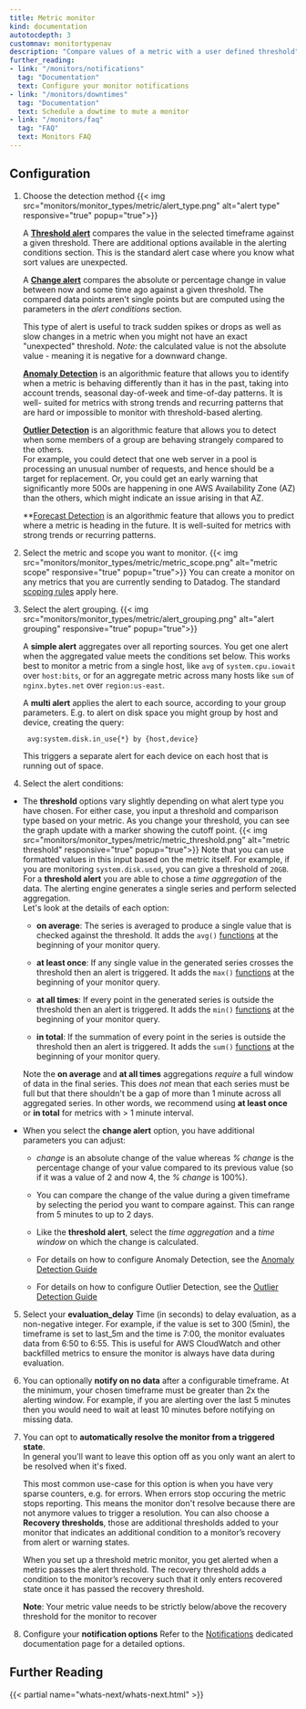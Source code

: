 ```yaml
---
title: Metric monitor
kind: documentation
autotocdepth: 3
customnav: monitortypenav
description: "Compare values of a metric with a user defined threshold"
further_reading:
- link: "/monitors/notifications"
  tag: "Documentation"
  text: Configure your monitor notifications
- link: "/monitors/downtimes"
  tag: "Documentation"
  text: Schedule a dowtime to mute a monitor
- link: "/monitors/faq"
  tag: "FAQ"
  text: Monitors FAQ
---
```


## Configuration

1. Choose the detection method
    {{< img src="monitors/monitor_types/metric/alert_type.png" alt="alert type" responsive="true" popup="true">}}

    A **[Threshold alert](/monitors/monitor_types/metric)** compares the value in the selected timeframe against a given threshold. There are additional options available in the alerting conditions section. This is the standard alert case where you know what sort values are unexpected.

    A **[Change alert](/monitors/monitor_types/metric)** compares the absolute or percentage change in value between now and some time ago against a given threshold. The compared data points aren't single points but are computed using the parameters in the *alert conditions* section.

    This type of alert is useful to track sudden spikes or drops as well as slow changes in a metric when you might not have an exact "unexpected" threshold.
    *Note:* the calculated value is not the absolute value - meaning it is
    negative for a downward change.

    **[Anomaly Detection](/monitors/monitor_types/anomaly)** is an algorithmic feature that allows you to identify
    when a metric is behaving differently than it has in the past, taking into
    account trends, seasonal day-of-week and time-of-day patterns. It is well-
    suited for metrics with strong trends and recurring patterns that are hard
    or impossible to monitor with threshold-based alerting.

    **[Outlier Detection](/monitors/monitor_types/outlier)** is an algorithmic feature that allows you to detect when some members of a group are behaving strangely compared to the others.  
    For example, you could detect that one web server in a pool is processing an unusual number of requests, and hence should be a target for replacement. Or, you could get an early warning that significantly more 500s are happening in one AWS Availability Zone (AZ) than the others, which might indicate an issue arising in that AZ.

    **[Forecast Detection](/monitors/monitor_types/forecasts) is an algorithmic feature that allows you to predict where a metric is heading in the future. It is well-suited for metrics with strong trends or recurring patterns.

2. Select the metric and scope you want to monitor.
  {{< img src="monitors/monitor_types/metric/metric_scope.png" alt="metric scope" responsive="true" popup="true">}}
  You can create a monitor on any metrics that you are currently sending to Datadog. The standard [scoping rules](/graphing/#scope) apply here.

3. Select the alert grouping.
    {{< img src="monitors/monitor_types/metric/alert_grouping.png" alt="alert grouping" responsive="true" popup="true">}}

    A **simple alert** aggregates over all reporting sources. You get one
    alert when the aggregated value meets the conditions set below. This works
    best to monitor a metric from a single host, like `avg` of `system.cpu.iowait` over `host:bits`, or for an aggregate metric across many hosts like `sum` of `nginx.bytes.net` over `region:us-east`.

    A **multi alert** applies the alert to each source, according to your group
    parameters. E.g. to alert on disk space you might group by host and device,
    creating the query:

        avg:system.disk.in_use{*} by {host,device}

    This triggers a separate alert for each device on each host that is
    running out of space.

4.  Select the alert conditions:

  * The **threshold** options vary slightly depending on what alert type you have chosen. For either case, you input a threshold and comparison type based on your metric. As you change your threshold, you can see the graph update with a marker showing the cutoff point.
  {{< img src="monitors/monitor_types/metric/metric_threshold.png" alt="metric threshold" responsive="true" popup="true">}}
  Note that you can use formatted values in this input based on the metric itself. For example, if you are monitoring `system.disk.used`, you can give a threshold of `20GB`.  
  For a **threshold alert** you are able to chose a *time aggregation* of the data. The alerting engine generates a single series and perform selected aggregation.  
  Let's look at the details of each option:
    
    * **on average**: The series is averaged to produce a single value that is checked against the threshold. It adds the `avg()` [functions](/graphing/miscellaneous/functions) at the beginning of your monitor query. 
    
    * **at least once**: If any single value in the generated series crosses the threshold then an alert is triggered. It adds the `max()` [functions](/graphing/miscellaneous/functions) at the beginning of your monitor query.
    
    * **at all times**: If every point in the generated series is outside the threshold then an alert is triggered. It adds the `min()` [functions](/graphing/miscellaneous/functions) at the beginning of your monitor query.

    * **in total**: If the summation of every point in the series is outside the threshold then an alert is triggered. It adds the `sum()` [functions](/graphing/miscellaneous/functions) at the beginning of your monitor query.
  
    Note the **on average** and **at all times** aggregations *require* a full window of data in the final series. This does *not* mean that each series must be full but that there shouldn't be a gap of more than 1 minute across all aggregated series. In other words, we recommend using **at least once** or **in total** for metrics with > 1 minute interval.

  - When you select the **change alert** option, you have additional parameters you can adjust:
    
    -  *change* is an absolute change of the value whereas *% change* is the percentage change of your value compared to its previous value (so if it was a value of 2 and now 4, the *% change* is 100%).
    - You can compare the change of the value during a given timeframe by selecting the period you want to compare against. This can range from 5 minutes to up to 2 days.
    - Like the **threshold alert**, select the *time aggregation* and a *time window* on which the change is calculated.

    - For details on how to configure Anomaly Detection, see the [Anomaly Detection Guide](/monitors/monitor_types/anomaly)

    - For details on how to configure Outlier Detection, see the [Outlier Detection Guide](/monitors/monitor_types/outlier)

5. Select your **evaluation_delay** Time (in seconds) to delay evaluation, as a non-negative integer. For example, if the value is set to 300 (5min), the timeframe is set to last_5m and the time is 7:00, the monitor evaluates data from 6:50 to 6:55. This is useful for AWS CloudWatch and other backfilled metrics to ensure the monitor is always have data during evaluation.

6. You can optionally **notify on no data** after a configurable timeframe. At the minimum, your chosen timeframe must be greater than 2x the alerting window. For example, if you are alerting over the last 5 minutes then you would need to wait at least 10 minutes before notifying on missing data.

7. You can opt to **automatically resolve the monitor from a triggered state**.  
    In general you'll want to leave this option off as you only want an alert to be resolved when it's fixed.  
  
    This most common use-case for this option is when you have very sparse counters, e.g. for errors. When errors stop occuring the metric stops reporting. This means the monitor don't resolve because there are not anymore values to trigger a resolution. You can also choose a **Recovery thresholds**, those are additional thresholds added to your monitor that indicates an additional condition to a monitor’s recovery from alert or warning states.  
  
    When you set up a threshold metric monitor, you get alerted when a metric passes the alert threshold. The recovery threshold adds a condition to the monitor’s recovery such that it only enters recovered state once it has passed the recovery threshold.  
  
    **Note**: Your metric value needs to be strictly below/above the recovery threshold for the monitor to recover

8. Configure your **notification options** Refer to the [Notifications](/monitors/notifications) dedicated documentation page for a detailed options.

## Further Reading 

{{< partial name="whats-next/whats-next.html" >}}
